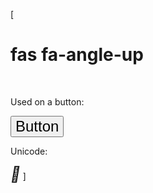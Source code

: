 [<!DOCTYPE html>
<html>
<head>
<title>Font Awesome 5 Icons</title>
<meta name='viewport' content='width=device-width, initial-scale=1'>
<script src='https://kit.fontawesome.com/a076d05399.js'></script>
<!--Get your own code at fontawesome.com-->
</head>
<body>

<h1>fas fa-angle-up</h1>

<i class='fas fa-angle-up'></i>
<i class='fas fa-angle-up' style='font-size:24px'></i>
<i class='fas fa-angle-up' style='font-size:36px'></i>
<i class='fas fa-angle-up' style='font-size:48px;color:red'></i>
<br>

<p>Used on a button:</p>
<button style='font-size:24px'>Button <i class='fas fa-angle-up'></i></button>

<p>Unicode:</p>
<i style='font-size:24px' class='fas'>&#xf106;</i>

</body>
</html>]
